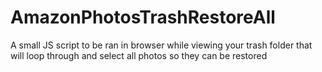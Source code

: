 # AmazonPhotosTrashRestoreAll
A small JS script to be ran in browser while viewing your trash folder that will loop through and select all photos so they can be restored
